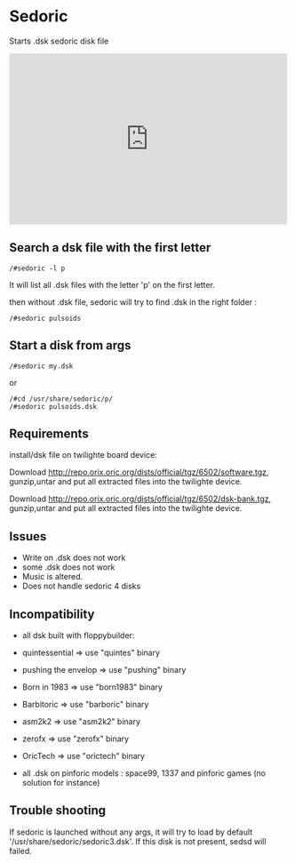 # Sedoric

Starts .dsk sedoric disk file

<iframe width="500" height="308" src="https://youtu.be/ZElaqi_xa6U" title="Twilighte board : Start sedoric" frameborder="0" allow="accelerometer; autoplay; clipboard-write; encrypted-media; gyroscope; picture-in-picture; web-share" allowfullscreen></iframe>

## Search a dsk file with the first letter

```code
/#sedoric -l p
```

It will list all .dsk files with the letter 'p' on the first letter.

then without .dsk file, sedoric will try to find .dsk in the right folder :

```code
/#sedoric pulsoids
```

## Start a disk from args

```code
/#sedoric my.dsk
```

or

```code
/#cd /usr/share/sedoric/p/
/#sedoric pulsoids.dsk
```

## Requirements

install/dsk file on twilighte board device:

Download http://repo.orix.oric.org/dists/official/tgz/6502/software.tgz, gunzip,untar and put all extracted files into the twilighte device.

Download http://repo.orix.oric.org/dists/official/tgz/6502/dsk-bank.tgz, gunzip,untar and put all extracted files into the twilighte device.

## Issues

* Write on .dsk does not work
* some .dsk does not work
* Music is altered.
* Does not handle sedoric 4 disks

## Incompatibility

* all dsk built with floppybuilder:

* quintessential =>  use "quintes" binary
* pushing the envelop =>  use "pushing" binary
* Born in 1983 =>  use "born1983" binary
* Barbitoric =>  use "barboric" binary
* asm2k2 =>  use "asm2k2" binary
* zerofx =>  use "zerofx" binary
* OricTech =>  use "orictech" binary

* all .dsk on pinforic models : space99, 1337 and pinforic games (no solution for instance)

## Trouble shooting

If sedoric is launched without any args, it will try to load by default '/usr/share/sedoric/sedoric3.dsk'. If this disk is not present, sedsd will failed.
